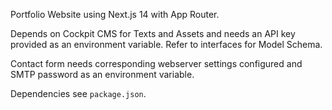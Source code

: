 Portfolio Website using Next.js 14 with App Router.

Depends on Cockpit CMS for Texts and Assets and needs an API key provided as an environment variable.
Refer to interfaces for Model Schema.

Contact form needs corresponding webserver settings configured and SMTP password as an environment variable.

Dependencies see ```package.json```.